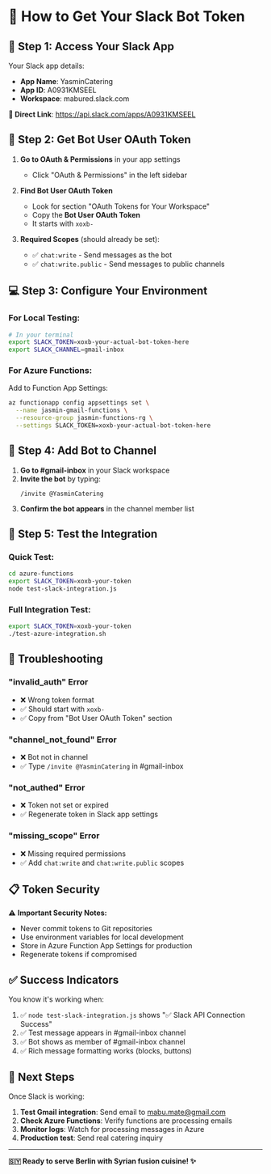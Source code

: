 # 🔑 How to Get Your Slack Bot Token

## 📱 **Step 1: Access Your Slack App**

Your Slack app details:
- **App Name**: YasminCatering  
- **App ID**: A0931KMSEEL
- **Workspace**: mabured.slack.com

**🔗 Direct Link**: https://api.slack.com/apps/A0931KMSEEL

## 🔐 **Step 2: Get Bot User OAuth Token**

1. **Go to OAuth & Permissions** in your app settings
   - Click "OAuth & Permissions" in the left sidebar
   
2. **Find Bot User OAuth Token**
   - Look for section "OAuth Tokens for Your Workspace"
   - Copy the **Bot User OAuth Token**
   - It starts with `xoxb-`

3. **Required Scopes** (should already be set):
   - ✅ `chat:write` - Send messages as the bot
   - ✅ `chat:write.public` - Send messages to public channels

## 💻 **Step 3: Configure Your Environment**

### **For Local Testing:**
```bash
# In your terminal
export SLACK_TOKEN=xoxb-your-actual-bot-token-here
export SLACK_CHANNEL=gmail-inbox
```

### **For Azure Functions:**
Add to Function App Settings:
```bash
az functionapp config appsettings set \
  --name jasmin-gmail-functions \
  --resource-group jasmin-functions-rg \
  --settings SLACK_TOKEN=xoxb-your-actual-bot-token-here
```

## 🤖 **Step 4: Add Bot to Channel**

1. **Go to #gmail-inbox** in your Slack workspace
2. **Invite the bot** by typing:
   ```
   /invite @YasminCatering
   ```
3. **Confirm the bot appears** in the channel member list

## 🧪 **Step 5: Test the Integration**

### **Quick Test:**
```bash
cd azure-functions
export SLACK_TOKEN=xoxb-your-token
node test-slack-integration.js
```

### **Full Integration Test:**
```bash
export SLACK_TOKEN=xoxb-your-token
./test-azure-integration.sh
```

## 🚨 **Troubleshooting**

### **"invalid_auth" Error**
- ❌ Wrong token format
- ✅ Should start with `xoxb-`
- ✅ Copy from "Bot User OAuth Token" section

### **"channel_not_found" Error**  
- ❌ Bot not in channel
- ✅ Type `/invite @YasminCatering` in #gmail-inbox

### **"not_authed" Error**
- ❌ Token not set or expired
- ✅ Regenerate token in Slack app settings

### **"missing_scope" Error**
- ❌ Missing required permissions
- ✅ Add `chat:write` and `chat:write.public` scopes

## 📋 **Token Security**

⚠️ **Important Security Notes:**
- Never commit tokens to Git repositories
- Use environment variables for local development
- Store in Azure Function App Settings for production
- Regenerate tokens if compromised

## ✅ **Success Indicators**

You know it's working when:
1. ✅ `node test-slack-integration.js` shows "✅ Slack API Connection Success"
2. ✅ Test message appears in #gmail-inbox channel
3. ✅ Bot shows as member of #gmail-inbox channel
4. ✅ Rich message formatting works (blocks, buttons)

## 🔗 **Next Steps**

Once Slack is working:
1. **Test Gmail integration**: Send email to mabu.mate@gmail.com
2. **Check Azure Functions**: Verify functions are processing emails
3. **Monitor logs**: Watch for processing messages in Azure
4. **Production test**: Send real catering inquiry

---

**🇸🇾 Ready to serve Berlin with Syrian fusion cuisine! ✨**
